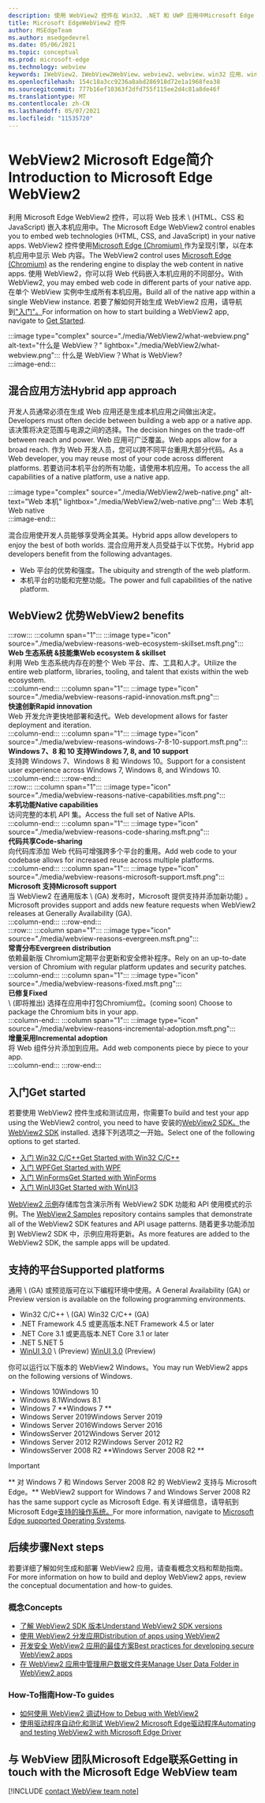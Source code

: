```yaml
---
description: 使用 WebView2 控件在 Win32、.NET 和 UWP 应用中Microsoft Edge Web 内容
title: Microsoft EdgeWebView2 控件
author: MSEdgeTeam
ms.author: msedgedevrel
ms.date: 05/06/2021
ms.topic: conceptual
ms.prod: microsoft-edge
ms.technology: webview
keywords: IWebView2、IWebView2WebView、webview2、webview、win32 应用、win32、edge、ICoreWebView2、CoreWebView2、ICoreWebView2Host、浏览器控件、edge html、Windows Forms、WinForms、WPF、.NET、WinUI、Project
ms.openlocfilehash: 154c18a3cc9236a8abd286918d72e1a1968fea38
ms.sourcegitcommit: 777b16ef10363f2dfd755f115ee2d4c81a8de46f
ms.translationtype: MT
ms.contentlocale: zh-CN
ms.lasthandoff: 05/07/2021
ms.locfileid: "11535720"
---
```

# <a name="introduction-to-microsoft-edge-webview2"></a><span data-ttu-id="b9c17-104">WebView2 Microsoft Edge简介</span><span class="sxs-lookup"><span data-stu-id="b9c17-104">Introduction to Microsoft Edge WebView2</span></span>  

<span data-ttu-id="b9c17-105">利用 Microsoft Edge WebView2 控件，可以将 Web 技术 \ (HTML、CSS 和 JavaScript\) 嵌入本机应用中。</span><span class="sxs-lookup"><span data-stu-id="b9c17-105">The Microsoft Edge WebView2 control enables you to embed web technologies \(HTML, CSS, and JavaScript\) in your native apps.</span></span>  <span data-ttu-id="b9c17-106">WebView2 控件使用[Microsoft Edge (Chromium) ][MicrosoftedgeinsiderMain]作为呈现引擎，以在本机应用中显示 Web 内容。</span><span class="sxs-lookup"><span data-stu-id="b9c17-106">The WebView2 control uses [Microsoft Edge (Chromium)][MicrosoftedgeinsiderMain] as the rendering engine to display the web content in native apps.</span></span>  <span data-ttu-id="b9c17-107">使用 WebView2，你可以将 Web 代码嵌入本机应用的不同部分。</span><span class="sxs-lookup"><span data-stu-id="b9c17-107">With WebView2, you may embed web code in different parts of your native app.</span></span>  <span data-ttu-id="b9c17-108">在单个 WebView 实例中生成所有本机应用。</span><span class="sxs-lookup"><span data-stu-id="b9c17-108">Build all of the native app within a single WebView instance.</span></span>  <span data-ttu-id="b9c17-109">若要了解如何开始生成 WebView2 应用，请导航到["入门"。](#get-started)</span><span class="sxs-lookup"><span data-stu-id="b9c17-109">For information on how to start building a WebView2 app, navigate to [Get Started](#get-started).</span></span>  

:::image type="complex" source="./media/WebView2/what-webview.png" alt-text="什么是 WebView？" lightbox="./media/WebView2/what-webview.png":::
   <span data-ttu-id="b9c17-111">什么是 WebView？</span><span class="sxs-lookup"><span data-stu-id="b9c17-111">What is WebView?</span></span>  
:::image-end:::    

## <a name="hybrid-app-approach"></a><span data-ttu-id="b9c17-112">混合应用方法</span><span class="sxs-lookup"><span data-stu-id="b9c17-112">Hybrid app approach</span></span>  

<span data-ttu-id="b9c17-113">开发人员通常必须在生成 Web 应用还是生成本机应用之间做出决定。</span><span class="sxs-lookup"><span data-stu-id="b9c17-113">Developers must often decide between building a web app or a native app.</span></span>  <span data-ttu-id="b9c17-114">该决策将决定范围与电源之间的选择。</span><span class="sxs-lookup"><span data-stu-id="b9c17-114">The decision hinges on the trade-off between reach and power.</span></span>  <span data-ttu-id="b9c17-115">Web 应用可广泛覆盖。</span><span class="sxs-lookup"><span data-stu-id="b9c17-115">Web apps allow for a broad reach.</span></span>  <span data-ttu-id="b9c17-116">作为 Web 开发人员，您可以跨不同平台重用大部分代码。</span><span class="sxs-lookup"><span data-stu-id="b9c17-116">As a Web developer, you may reuse most of your code across different platforms.</span></span>  <span data-ttu-id="b9c17-117">若要访问本机平台的所有功能，请使用本机应用。</span><span class="sxs-lookup"><span data-stu-id="b9c17-117">To access the all capabilities of a native platform, use a native app.</span></span>  

:::image type="complex" source="./media/WebView2/web-native.png" alt-text="Web 本机" lightbox="./media/WebView2/web-native.png":::
   <span data-ttu-id="b9c17-119">Web 本机</span><span class="sxs-lookup"><span data-stu-id="b9c17-119">Web native</span></span>  
:::image-end:::    

<span data-ttu-id="b9c17-120">混合应用使开发人员能够享受两全其美。</span><span class="sxs-lookup"><span data-stu-id="b9c17-120">Hybrid apps allow developers to enjoy the best of both worlds.</span></span>  <span data-ttu-id="b9c17-121">混合应用开发人员受益于以下优势。</span><span class="sxs-lookup"><span data-stu-id="b9c17-121">Hybrid app developers benefit from the following advantages.</span></span>  

*   <span data-ttu-id="b9c17-122">Web 平台的优势和强度。</span><span class="sxs-lookup"><span data-stu-id="b9c17-122">The ubiquity and strength of the web platform.</span></span>  
*   <span data-ttu-id="b9c17-123">本机平台的功能和完整功能。</span><span class="sxs-lookup"><span data-stu-id="b9c17-123">The power and full capabilities of the native platform.</span></span>  
    
## <a name="webview2-benefits"></a><span data-ttu-id="b9c17-124">WebView2 优势</span><span class="sxs-lookup"><span data-stu-id="b9c17-124">WebView2 benefits</span></span>   

<!--  
:::image type="complex" source="./media/WebView2/webview-reasons.png" alt-text="WebView reasons" lightbox="./media/WebView2/webview-reasons.png":::
   WebView reasons  
:::image-end:::    
-->  

:::row:::
   :::column span="1":::
      :::image type="icon" source="./media/webview-reasons-web-ecosystem-skillset.msft.png":::  
      **<span data-ttu-id="b9c17-125">Web 生态系统 \&技能集</span><span class="sxs-lookup"><span data-stu-id="b9c17-125">Web ecosystem \& skillset</span></span>**  
      <span data-ttu-id="b9c17-126">利用 Web 生态系统内存在的整个 Web 平台、库、工具和人才。</span><span class="sxs-lookup"><span data-stu-id="b9c17-126">Utilize the entire web platform, libraries, tooling, and talent that exists within the web ecosystem.</span></span>  
   :::column-end:::
   :::column span="1":::
      :::image type="icon" source="./media/webview-reasons-rapid-innovation.msft.png":::  
      **<span data-ttu-id="b9c17-127">快速创新</span><span class="sxs-lookup"><span data-stu-id="b9c17-127">Rapid innovation</span></span>**  
      <span data-ttu-id="b9c17-128">Web 开发允许更快地部署和迭代。</span><span class="sxs-lookup"><span data-stu-id="b9c17-128">Web development allows for faster deployment and iteration.</span></span>  
   :::column-end:::
   :::column span="1":::
      :::image type="icon" source="./media/webview-reasons-windows-7-8-10-support.msft.png":::  
      **<span data-ttu-id="b9c17-129">Windows 7、8 和 10 支持</span><span class="sxs-lookup"><span data-stu-id="b9c17-129">Windows 7, 8, and 10 support</span></span>**  
      <span data-ttu-id="b9c17-130">支持跨 Windows 7、Windows 8 和 Windows 10。</span><span class="sxs-lookup"><span data-stu-id="b9c17-130">Support for a consistent user experience across Windows 7, Windows 8, and Windows 10.</span></span>  
   :::column-end:::
:::row-end:::  
:::row:::
   :::column span="1":::
      :::image type="icon" source="./media/webview-reasons-native-capabilities.msft.png":::  
      **<span data-ttu-id="b9c17-131">本机功能</span><span class="sxs-lookup"><span data-stu-id="b9c17-131">Native capabilities</span></span>**  
      <span data-ttu-id="b9c17-132">访问完整的本机 API 集。</span><span class="sxs-lookup"><span data-stu-id="b9c17-132">Access the full set of Native APIs.</span></span>  
   :::column-end:::
   :::column span="1":::
      :::image type="icon" source="./media/webview-reasons-code-sharing.msft.png":::  
      **<span data-ttu-id="b9c17-133">代码共享</span><span class="sxs-lookup"><span data-stu-id="b9c17-133">Code-sharing</span></span>**  
      <span data-ttu-id="b9c17-134">向代码库添加 Web 代码可增强跨多个平台的重用。</span><span class="sxs-lookup"><span data-stu-id="b9c17-134">Add web code to your codebase allows for increased reuse across multiple platforms.</span></span>  
   :::column-end:::
   :::column span="1":::
      :::image type="icon" source="./media/webview-reasons-microsoft-support.msft.png":::  
      **<span data-ttu-id="b9c17-135">Microsoft 支持</span><span class="sxs-lookup"><span data-stu-id="b9c17-135">Microsoft support</span></span>**  
      <span data-ttu-id="b9c17-136">当 WebView2 在通用版本 \ (GA\) 发布时，Microsoft 提供支持并添加新功能) 。</span><span class="sxs-lookup"><span data-stu-id="b9c17-136">Microsoft provides support and adds new feature requests when WebView2 releases at Generally Availability \(GA\).</span></span>  
   :::column-end:::
:::row-end:::  
:::row:::
   :::column span="1":::
      :::image type="icon" source="./media/webview-reasons-evergreen.msft.png":::  
      **<span data-ttu-id="b9c17-137">常青分布</span><span class="sxs-lookup"><span data-stu-id="b9c17-137">Evergreen distribution</span></span>**  
      <span data-ttu-id="b9c17-138">依赖最新版 Chromium定期平台更新和安全修补程序。</span><span class="sxs-lookup"><span data-stu-id="b9c17-138">Rely on an up-to-date version of Chromium with regular platform updates and security patches.</span></span>  
   :::column-end:::
   :::column span="1":::
      :::image type="icon" source="./media/webview-reasons-fixed.msft.png":::  
      **<span data-ttu-id="b9c17-139">已修复</span><span class="sxs-lookup"><span data-stu-id="b9c17-139">Fixed</span></span>**  
      <span data-ttu-id="b9c17-140">\ (即将推出\) 选择在应用中打包Chromium位。</span><span class="sxs-lookup"><span data-stu-id="b9c17-140">\(coming soon\)  Choose to package the Chromium bits in your app.</span></span>  
   :::column-end:::
   :::column span="1":::
      :::image type="icon" source="./media/webview-reasons-incremental-adoption.msft.png":::  
      **<span data-ttu-id="b9c17-141">增量采用</span><span class="sxs-lookup"><span data-stu-id="b9c17-141">Incremental adoption</span></span>**  
      <span data-ttu-id="b9c17-142">将 Web 组件分片添加到应用。</span><span class="sxs-lookup"><span data-stu-id="b9c17-142">Add web components piece by piece to your app.</span></span>  
   :::column-end:::
:::row-end:::  

## <a name="get-started"></a><span data-ttu-id="b9c17-143">入门</span><span class="sxs-lookup"><span data-stu-id="b9c17-143">Get started</span></span>  

<span data-ttu-id="b9c17-144">若要使用 WebView2 控件生成和测试应用，你需要</span><span class="sxs-lookup"><span data-stu-id="b9c17-144">To build and test your app using the WebView2 control, you need to have</span></span> <!--both [Microsoft Edge (Chromium)][MicrosoftedgeinsiderDownload] and  --><span data-ttu-id="b9c17-145">安装的[WebView2 SDK。][NugetPackagesMicrosoftWebWebView2]</span><span class="sxs-lookup"><span data-stu-id="b9c17-145">the [WebView2 SDK][NugetPackagesMicrosoftWebWebView2] installed.</span></span>  <span data-ttu-id="b9c17-146">选择下列选项之一开始。</span><span class="sxs-lookup"><span data-stu-id="b9c17-146">Select one of the following options to get started.</span></span>  

*   [<span data-ttu-id="b9c17-147">入门 Win32 C/C++</span><span class="sxs-lookup"><span data-stu-id="b9c17-147">Get Started with Win32 C/C++</span></span>][Webview2GetStartedWin32]  
*   [<span data-ttu-id="b9c17-148">入门 WPF</span><span class="sxs-lookup"><span data-stu-id="b9c17-148">Get Started with WPF</span></span>][Webview2GetStartedWpf]  
*   [<span data-ttu-id="b9c17-149">入门 WinForms</span><span class="sxs-lookup"><span data-stu-id="b9c17-149">Get Started with WinForms</span></span>][Webview2GetStartedWinforms]  
*   [<span data-ttu-id="b9c17-150">入门 WinUI3</span><span class="sxs-lookup"><span data-stu-id="b9c17-150">Get Started with WinUI3</span></span>][Webview2GetStartedWinui]  
    
<span data-ttu-id="b9c17-151">[WebView2 示例][GithubMicrosoftedgeWebview2samples]存储库包含演示所有 WebView2 SDK 功能和 API 使用模式的示例。</span><span class="sxs-lookup"><span data-stu-id="b9c17-151">The [WebView2 Samples][GithubMicrosoftedgeWebview2samples] repository contains samples that demonstrate all of the WebView2 SDK features and API usage patterns.</span></span>  <span data-ttu-id="b9c17-152">随着更多功能添加到 WebView2 SDK 中，示例应用将更新。</span><span class="sxs-lookup"><span data-stu-id="b9c17-152">As more features are added to the WebView2 SDK, the sample apps will be updated.</span></span>  

## <a name="supported-platforms"></a><span data-ttu-id="b9c17-153">支持的平台</span><span class="sxs-lookup"><span data-stu-id="b9c17-153">Supported platforms</span></span>  

<span data-ttu-id="b9c17-154">通用 \ (GA\) 或预览版可在以下编程环境中使用。</span><span class="sxs-lookup"><span data-stu-id="b9c17-154">A General Availability \(GA\) or Preview version is available on the following programming environments.</span></span>  

*   <span data-ttu-id="b9c17-155">Win32 C/C++ \ (GA\) </span><span class="sxs-lookup"><span data-stu-id="b9c17-155">Win32 C/C++ \(GA\)</span></span>  
*   <span data-ttu-id="b9c17-156">.NET Framework 4.5 或更高版本</span><span class="sxs-lookup"><span data-stu-id="b9c17-156">.NET Framework 4.5 or later</span></span>  
*   <span data-ttu-id="b9c17-157">.NET Core 3.1 或更高版本</span><span class="sxs-lookup"><span data-stu-id="b9c17-157">.NET Core 3.1 or later</span></span>  
*   <span data-ttu-id="b9c17-158">.NET 5</span><span class="sxs-lookup"><span data-stu-id="b9c17-158">.NET 5</span></span>  
*   <span data-ttu-id="b9c17-159">[WinUI 3.0][UwpToolkitsWinui3] \ (Preview\) </span><span class="sxs-lookup"><span data-stu-id="b9c17-159">[WinUI 3.0][UwpToolkitsWinui3] \(Preview\)</span></span>  
    
<span data-ttu-id="b9c17-160">你可以运行以下版本的 WebView2 Windows。</span><span class="sxs-lookup"><span data-stu-id="b9c17-160">You may run WebView2 apps on the following versions of Windows.</span></span>  

*   <span data-ttu-id="b9c17-161">Windows 10</span><span class="sxs-lookup"><span data-stu-id="b9c17-161">Windows 10</span></span>  
*   <span data-ttu-id="b9c17-162">Windows 8.1</span><span class="sxs-lookup"><span data-stu-id="b9c17-162">Windows 8.1</span></span>  
*   <span data-ttu-id="b9c17-163">Windows 7 \*\*</span><span class="sxs-lookup"><span data-stu-id="b9c17-163">Windows 7 \*\*</span></span>  
*   <span data-ttu-id="b9c17-164">Windows Server 2019</span><span class="sxs-lookup"><span data-stu-id="b9c17-164">Windows Server 2019</span></span>  
*   <span data-ttu-id="b9c17-165">Windows Server 2016</span><span class="sxs-lookup"><span data-stu-id="b9c17-165">Windows Server 2016</span></span>  
*   <span data-ttu-id="b9c17-166">WindowsServer 2012</span><span class="sxs-lookup"><span data-stu-id="b9c17-166">Windows Server 2012</span></span>  
*   <span data-ttu-id="b9c17-167">Windows Server 2012 R2</span><span class="sxs-lookup"><span data-stu-id="b9c17-167">Windows Server 2012 R2</span></span>  
*   <span data-ttu-id="b9c17-168">WindowsServer 2008 R2 \*\*</span><span class="sxs-lookup"><span data-stu-id="b9c17-168">Windows Server 2008 R2 \*\*</span></span>  
    
> [!IMPORTANT]
> <span data-ttu-id="b9c17-169">\*\* 对 Windows 7 和 Windows Server 2008 R2 的 WebView2 支持与 Microsoft Edge。</span><span class="sxs-lookup"><span data-stu-id="b9c17-169">\*\* WebView2 support for Windows 7 and Windows Server 2008 R2 has the same support cycle as Microsoft Edge.</span></span>  <span data-ttu-id="b9c17-170">有关详细信息，请导航到Microsoft Edge[支持的操作系统。][DeployedgeMicrosoftEdgeSupportedOS]</span><span class="sxs-lookup"><span data-stu-id="b9c17-170">For more information, navigate to [Microsoft Edge supported Operating Systems][DeployedgeMicrosoftEdgeSupportedOS].</span></span>  

## <a name="next-steps"></a><span data-ttu-id="b9c17-171">后续步骤</span><span class="sxs-lookup"><span data-stu-id="b9c17-171">Next steps</span></span>  

<span data-ttu-id="b9c17-172">若要详细了解如何生成和部署 WebView2 应用，请查看概念文档和帮助指南。</span><span class="sxs-lookup"><span data-stu-id="b9c17-172">For more information on how to build and deploy WebView2 apps, review the conceptual documentation and how-to guides.</span></span>  

### <a name="concepts"></a><span data-ttu-id="b9c17-173">概念</span><span class="sxs-lookup"><span data-stu-id="b9c17-173">Concepts</span></span>  

*   [<span data-ttu-id="b9c17-174">了解 WebView2 SDK 版本</span><span class="sxs-lookup"><span data-stu-id="b9c17-174">Understand WebView2 SDK versions</span></span>][Webview2ConceptsVersioning]  
*   [<span data-ttu-id="b9c17-175">使用 WebView2 分发应用</span><span class="sxs-lookup"><span data-stu-id="b9c17-175">Distribution of apps using WebView2</span></span>][Webview2ConceptsDistribution]  
*   [<span data-ttu-id="b9c17-176">开发安全 WebView2 应用的最佳方案</span><span class="sxs-lookup"><span data-stu-id="b9c17-176">Best practices for developing secure WebView2 apps</span></span>][Webview2ConceptsSecurity]  
*   [<span data-ttu-id="b9c17-177">在 WebView2 应用中管理用户数据文件夹</span><span class="sxs-lookup"><span data-stu-id="b9c17-177">Manage User Data Folder in WebView2 apps</span></span>][Webview2ConceptsUserDataFolder]  
 
### <a name="how-to-guides"></a><span data-ttu-id="b9c17-178">How-To指南</span><span class="sxs-lookup"><span data-stu-id="b9c17-178">How-To guides</span></span>  

*   [<span data-ttu-id="b9c17-179">如何使用 WebView2 调试</span><span class="sxs-lookup"><span data-stu-id="b9c17-179">How to Debug with WebView2</span></span>][Webview2HowToDebug]  
*   [<span data-ttu-id="b9c17-180">使用驱动程序自动化和测试 WebView2 Microsoft Edge驱动程序</span><span class="sxs-lookup"><span data-stu-id="b9c17-180">Automating and testing WebView2 with Microsoft Edge Driver</span></span>][Webview2HowToWebdriver]  

## <a name="getting-in-touch-with-the-microsoft-edge-webview-team"></a><span data-ttu-id="b9c17-181">与 WebView 团队Microsoft Edge联系</span><span class="sxs-lookup"><span data-stu-id="b9c17-181">Getting in touch with the Microsoft Edge WebView team</span></span>  

[!INCLUDE [contact WebView team note](./includes/contact-webview-team-note.md)]  

<!-- links -->  

[Webview2ConceptsDistribution]: ./concepts/distribution.md "使用 WebView2 应用程序分配|Microsoft Docs"  
[Webview2ConceptsSecurity]: ./concepts/security.md "开发安全的 WebView2 应用和 web |Microsoft Docs"  
[Webview2ConceptsUserDataFolder]: ./concepts/user-data-folder.md "管理用户数据文件夹|Microsoft Docs"  
[Webview2ConceptsVersioning]: ./concepts/versioning.md "了解 WebView2 SDK |Microsoft Docs"  
[Webview2GetStartedWin32]: ./get-started/win32.md "WebView2 |Microsoft Docs"  
[Webview2GetStartedWinforms]: ./get-started/winforms.md "Windows Forms 应用中的 WebView2 (预览) |Microsoft Docs"  
[Webview2GetStartedWinui]: ./get-started/winui.md "WinUI3 预览版中的 WebView2 (入门) |Microsoft Docs"  
[Webview2GetStartedWpf]: ./get-started/wpf.md "WPF 预览版中的 WebView2 (入门) |Microsoft Docs"  
[Webview2HowToDebug]: ./how-to/debug.md "如何使用 WebView2 |Microsoft Docs"  
[Webview2HowToWebdriver]: ./how-to/webdriver.md "使用驱动程序测试工具自动Microsoft Edge WebView2 |Microsoft Docs"  
[Webview2ReleaseNotes]: ./release-notes.md "WebView2 SDK |Microsoft Docs"  

[UwpToolkitsWinui3]: /uwp/toolkits/winui3/index "WindowsUI Library 3 Preview 2 (2020 年 7 月) |Microsoft Docs"  

[DeployedgeMicrosoftEdgeSupportedOS]: /deployedge/microsoft-edge-supported-operating-systems "Microsoft Edge支持的操作系统|Microsoft Docs"  

[GithubMicrosoftedgeWebview2samples]: https://github.com/MicrosoftEdge/WebView2Samples "WebView2 示例 - MicrosoftEdge/WebView2Samples |GitHub"  
[GithubMicrosoftedgeWebviewfeddback]: https://github.com/MicrosoftEdge/WebViewFeedback "WebView 反馈 - MicrosoftEdge/WebViewFeedback |GitHub"  

[MicrosoftedgeinsiderMain]: https://www.microsoftedgeinsider.com "Microsoft Edge预览体验成员"  
[MicrosoftedgeinsiderDownload]: https://www.microsoftedgeinsider.com/download "下载Microsoft Edge预览体验成员"  

[NugetPackagesMicrosoftWebWebView2]: https://www.nuget.org/packages/Microsoft.Web.WebView2 "Microsoft.Web.WebView2 |NuGet库"  
